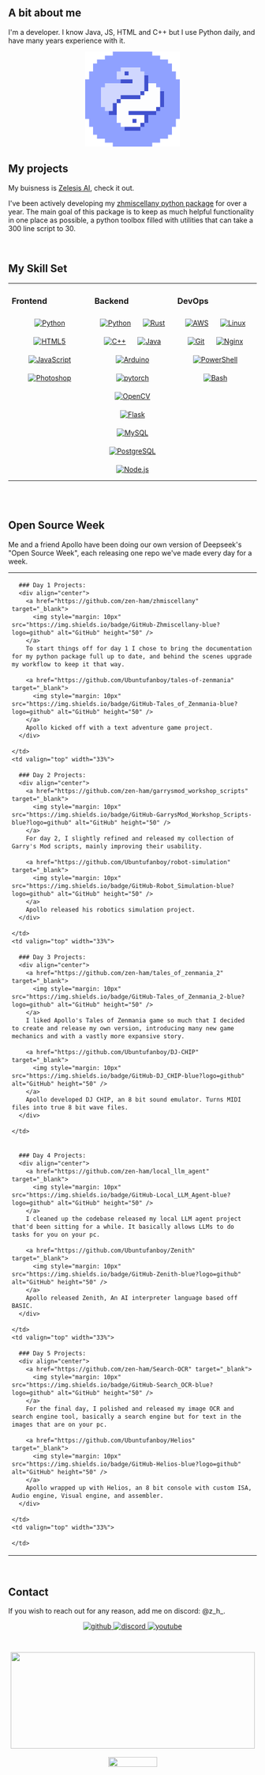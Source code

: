 ## A bit about me

I'm a developer. I know Java, JS, HTML and C++ but I use Python daily, and have many years experience with it.

<p align="center">
  <img width="192" height="192" src="https://github.com/zen-ham/zen-ham/blob/main/ezgif-2-c768c797ba.gif?raw=true">
</p>

## My projects
My buisness is [Zelesis AI](https://zelesis.com/), check it out.

I've been actively developing my [zhmiscellany python package](https://github.com/zen-ham/zhmiscellany) for over a year. The main goal of this package is to keep as much helpful functionality in one place as possible, a python toolbox filled with utilities that can take a 300 line script to 30.



<br/>  


## My Skill Set  
<table><tr><td valign="top" width="33%">



### Frontend  
<div align="center">  
<a href="https://www.python.org/" target="_blank"><img style="margin: 10px" src="https://profilinator.rishav.dev/skills-assets/python-original.svg" alt="Python" height="50" /></a>  
<a href="https://en.wikipedia.org/wiki/HTML5" target="_blank"><img style="margin: 10px" src="https://profilinator.rishav.dev/skills-assets/html5-original-wordmark.svg" alt="HTML5" height="50" /></a>  
<a href="https://www.javascript.com/" target="_blank"><img style="margin: 10px" src="https://profilinator.rishav.dev/skills-assets/javascript-original.svg" alt="JavaScript" height="50" /></a>  
<a href="https://www.adobe.com/in/products/photoshop.html" target="_blank"><img style="margin: 10px" src="https://profilinator.rishav.dev/skills-assets/photoshop-plain.svg" alt="Photoshop" height="50" /></a>  
</div>

</td><td valign="top" width="33%">



### Backend  
<div align="center">  
<a href="https://www.python.org/" target="_blank"><img style="margin: 10px" src="https://profilinator.rishav.dev/skills-assets/python-original.svg" alt="Python" height="50" /></a>  
<a href="https://www.rust-lang.org/" target="_blank"><img style="margin: 10px" src="https://profilinator.rishav.dev/skills-assets/rust-plain.svg" alt="Rust" height="50" /></a>  
<a href="https://www.cplusplus.com/" target="_blank"><img style="margin: 10px" src="https://profilinator.rishav.dev/skills-assets/cplusplus-original.svg" alt="C++" height="50" /></a>  
<a href="https://www.java.com/" target="_blank"><img style="margin: 10px" src="https://profilinator.rishav.dev/skills-assets/java-original-wordmark.svg" alt="Java" height="50" /></a>  
<a href="https://www.arduino.cc/" target="_blank"><img style="margin: 10px" src="https://profilinator.rishav.dev/skills-assets/arduino.png" alt="Arduino" height="50" /></a>  
<a href="https://pytorch.org/" target="_blank"><img style="margin: 10px" src="https://profilinator.rishav.dev/skills-assets/pytorch-icon.svg" alt="pytorch" height="50" /></a>  
<a href="https://opencv.org/" target="_blank"><img style="margin: 10px" src="https://profilinator.rishav.dev/skills-assets/opencv-icon.svg" alt="OpenCV" height="50" /></a>  
<a href="https://flask.palletsprojects.com/" target="_blank"><img style="margin: 10px" src="https://profilinator.rishav.dev/skills-assets/flask.png" alt="Flask" height="50" /></a>  
<a href="https://www.mysql.com/" target="_blank"><img style="margin: 10px" src="https://profilinator.rishav.dev/skills-assets/mysql-original-wordmark.svg" alt="MySQL" height="50" /></a>  
<a href="https://www.postgresql.org/" target="_blank"><img style="margin: 10px" src="https://profilinator.rishav.dev/skills-assets/postgresql-original-wordmark.svg" alt="PostgreSQL" height="50" /></a>  
<a href="https://nodejs.org/" target="_blank"><img style="margin: 10px" src="https://profilinator.rishav.dev/skills-assets/nodejs-original-wordmark.svg" alt="Node.js" height="50" /></a>  
</div>

</td><td valign="top" width="33%">



### DevOps  
<div align="center">  
<a href="https://aws.amazon.com/" target="_blank"><img style="margin: 10px" src="https://profilinator.rishav.dev/skills-assets/amazonwebservices-original-wordmark.svg" alt="AWS" height="50" /></a>  
<a href="https://www.linux.org/" target="_blank"><img style="margin: 10px" src="https://profilinator.rishav.dev/skills-assets/linux-original.svg" alt="Linux" height="50" /></a>  
<a href="https://github.com/" target="_blank"><img style="margin: 10px" src="https://profilinator.rishav.dev/skills-assets/git-scm-icon.svg" alt="Git" height="50" /></a>  
<a href="https://www.nginx.com/" target="_blank"><img style="margin: 10px" src="https://profilinator.rishav.dev/skills-assets/nginx-original.svg" alt="Nginx" height="50" /></a>  
<a href="https://docs.microsoft.com/en-us/powershell/" target="_blank"><img style="margin: 10px" src="https://profilinator.rishav.dev/skills-assets/powershell.png" alt="PowerShell" height="50" /></a>  
<a href="https://www.gnu.org/software/bash/" target="_blank"><img style="margin: 10px" src="https://profilinator.rishav.dev/skills-assets/gnu_bash-icon.svg" alt="Bash" height="50" /></a>  
</div>

</td></tr></table>  

<br/>  



<br/>  

## Open Source Week  
Me and a friend Apollo have been doing our own version of Deepseek's "Open Source Week", each releasing one repo we've made every day for a week.

<table>
  <tr>
    <td valign="top" width="33%">

      ### Day 1 Projects:
      <div align="center">
        <a href="https://github.com/zen-ham/zhmiscellany" target="_blank">
          <img style="margin: 10px" src="https://img.shields.io/badge/GitHub-Zhmiscellany-blue?logo=github" alt="GitHub" height="50" />
        </a>
        To start things off for day 1 I chose to bring the documentation for my python package full up to date, and behind the scenes upgrade my workflow to keep it that way.

        <a href="https://github.com/Ubuntufanboy/tales-of-zenmania" target="_blank">
          <img style="margin: 10px" src="https://img.shields.io/badge/GitHub-Tales_of_Zenmania-blue?logo=github" alt="GitHub" height="50" />
        </a>
        Apollo kicked off with a text adventure game project.
      </div>

    </td>
    <td valign="top" width="33%">

      ### Day 2 Projects:
      <div align="center">
        <a href="https://github.com/zen-ham/garrysmod_workshop_scripts" target="_blank">
          <img style="margin: 10px" src="https://img.shields.io/badge/GitHub-GarrysMod_Workshop_Scripts-blue?logo=github" alt="GitHub" height="50" />
        </a>
        For day 2, I slightly refined and released my collection of Garry's Mod scripts, mainly improving their usability.

        <a href="https://github.com/Ubuntufanboy/robot-simulation" target="_blank">
          <img style="margin: 10px" src="https://img.shields.io/badge/GitHub-Robot_Simulation-blue?logo=github" alt="GitHub" height="50" />
        </a>
        Apollo released his robotics simulation project.
      </div>

    </td>
    <td valign="top" width="33%">

      ### Day 3 Projects:
      <div align="center">
        <a href="https://github.com/zen-ham/tales_of_zenmania_2" target="_blank">
          <img style="margin: 10px" src="https://img.shields.io/badge/GitHub-Tales_of_Zenmania_2-blue?logo=github" alt="GitHub" height="50" />
        </a>
        I liked Apollo's Tales of Zenmania game so much that I decided to create and release my own version, introducing many new game mechanics and with a vastly more expansive story.

        <a href="https://github.com/Ubuntufanboy/DJ-CHIP" target="_blank">
          <img style="margin: 10px" src="https://img.shields.io/badge/GitHub-DJ_CHIP-blue?logo=github" alt="GitHub" height="50" />
        </a>
        Apollo developed DJ CHIP, an 8 bit sound emulator. Turns MIDI files into true 8 bit wave files.
      </div>

    </td>
  </tr>
  <tr>
    <td valign="top" width="33%">

      ### Day 4 Projects:
      <div align="center">
        <a href="https://github.com/zen-ham/local_llm_agent" target="_blank">
          <img style="margin: 10px" src="https://img.shields.io/badge/GitHub-Local_LLM_Agent-blue?logo=github" alt="GitHub" height="50" />
        </a>
        I cleaned up the codebase released my local LLM agent project that'd been sitting for a while. It basically allows LLMs to do tasks for you on your pc.

        <a href="https://github.com/Ubuntufanboy/Zenith" target="_blank">
          <img style="margin: 10px" src="https://img.shields.io/badge/GitHub-Zenith-blue?logo=github" alt="GitHub" height="50" />
        </a>
        Apollo released Zenith, An AI interpreter language based off BASIC.
      </div>

    </td>
    <td valign="top" width="33%">

      ### Day 5 Projects:
      <div align="center">
        <a href="https://github.com/zen-ham/Search-OCR" target="_blank">
          <img style="margin: 10px" src="https://img.shields.io/badge/GitHub-Search_OCR-blue?logo=github" alt="GitHub" height="50" />
        </a>
        For the final day, I polished and released my image OCR and search engine tool, basically a search engine but for text in the images that are on your pc.

        <a href="https://github.com/Ubuntufanboy/Helios" target="_blank">
          <img style="margin: 10px" src="https://img.shields.io/badge/GitHub-Helios-blue?logo=github" alt="GitHub" height="50" />
        </a>
        Apollo wrapped up with Helios, an 8 bit console with custom ISA, Audio engine, Visual engine, and assembler.
      </div>

    </td>
    <td valign="top" width="33%">

    </td>
  </tr>
</table>  

<br/>


## Contact
If you wish to reach out for any reason, add me on discord: @z_h_.

<div align="center">
<a href="https://github.com/zen-ham" target="_blank">
<img src=https://img.shields.io/badge/github-%2324292e.svg?&style=for-the-badge&logo=github&logoColor=white alt=github style="margin-bottom: 5px;" />
</a>
<a href="https://discord.gg/MfgBB9cPBa" target="_blank">
<img src="https://img.shields.io/badge/discord-%2371D1FF.svg?&style=for-the-badge&logo=discord&logoColor=white" alt="discord" style="margin-bottom: 5px;" />
</a>
<a href="https://www.youtube.com/@zh9664" target="_blank">
<img src=https://img.shields.io/badge/youtube-%23EE4831.svg?&style=for-the-badge&logo=youtube&logoColor=white alt=youtube style="margin-bottom: 5px;" />
</a>  
</div>

# 

<p align="center">
  <img width="495" height="195" src="https://github-readme-stats.vercel.app/api?username=zen-ham&show_icons=true&theme=radical">
</p>
<p align="center">
  <img width="99" height="20" src="https://komarev.com/ghpvc/?username=zen-ham">
</p>
